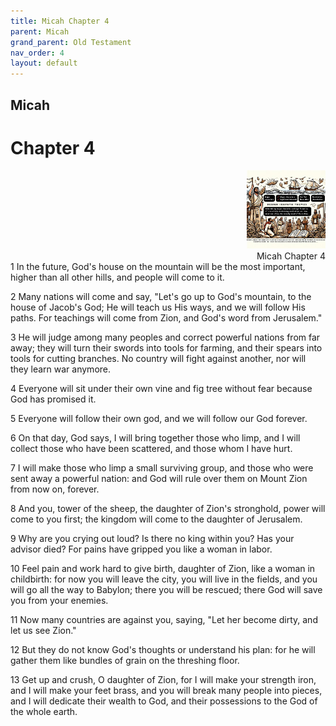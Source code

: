 ```yaml
---
title: Micah Chapter 4
parent: Micah
grand_parent: Old Testament
nav_order: 4
layout: default
---
```


## Micah

# Chapter 4

<div style="clear: both; text-align: right;">
    <img src="/assets/Image/Micah/500/4.jpg" alt="Micah Chapter 4" class="chapter-image" style="max-width: 25%; height: auto;"/>
    <figcaption style="font-size: 14px;">Micah Chapter 4</figcaption>
</div>
1 In the future, God's house on the mountain will be the most important, higher than all other hills, and people will come to it.

2 Many nations will come and say, "Let's go up to God's mountain, to the house of Jacob's God; He will teach us His ways, and we will follow His paths. For teachings will come from Zion, and God's word from Jerusalem."

3 He will judge among many peoples and correct powerful nations from far away; they will turn their swords into tools for farming, and their spears into tools for cutting branches. No country will fight against another, nor will they learn war anymore.

4 Everyone will sit under their own vine and fig tree without fear because God has promised it.

5 Everyone will follow their own god, and we will follow our God forever.

6 On that day, God says, I will bring together those who limp, and I will collect those who have been scattered, and those whom I have hurt.

7 I will make those who limp a small surviving group, and those who were sent away a powerful nation: and God will rule over them on Mount Zion from now on, forever.

8 And you, tower of the sheep, the daughter of Zion's stronghold, power will come to you first; the kingdom will come to the daughter of Jerusalem.

9 Why are you crying out loud? Is there no king within you? Has your advisor died? For pains have gripped you like a woman in labor.

10 Feel pain and work hard to give birth, daughter of Zion, like a woman in childbirth: for now you will leave the city, you will live in the fields, and you will go all the way to Babylon; there you will be rescued; there God will save you from your enemies.

11 Now many countries are against you, saying, "Let her become dirty, and let us see Zion."

12 But they do not know God's thoughts or understand his plan: for he will gather them like bundles of grain on the threshing floor.

13 Get up and crush, O daughter of Zion, for I will make your strength iron, and I will make your feet brass, and you will break many people into pieces, and I will dedicate their wealth to God, and their possessions to the God of the whole earth.



